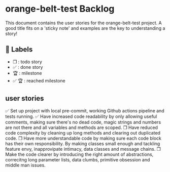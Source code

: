 # orange-belt-test Backlog

This document contains the user stories for the orange-belt-test project. A good title fits on a 'sticky note' and examples are the key to understanding a story!

## :bookmark: Labels

- ❒ : todo story
- ✅ : done story
- 🏆 : milestone
- ✅ 🏆 : reached milestone

## user stories

✅ Set up project with local pre-commit, working Github actions pipeline and tests running.
✅ Have increased code readability by only allowing useful comments, making sure there's no dead code, magic strings and numbers are not there and all variables and methods are scoped.
❒ Have reduced code complexity by cleaning up long methods and clearing out duplicated code.
❒ Have more understandable code by making sure each code block has their own responsibility. By making classes small enough and tackling feature envy, inapprovipate intimacy, data classes and message chains.
❒ Make the code clearer by introducing the right amount of abstractions, correcitng long parameter lists, data clumbs, primitive obsession and middle man issues.

